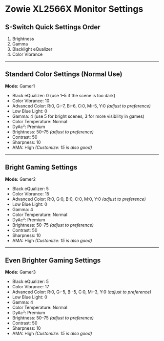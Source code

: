 # Zowie XL2566X Monitor Settings

## S-Switch Quick Settings Order
1. Brightness  
2. Gamma  
3. Blacklight eQualizer  
4. Color Vibrance  

---

## Standard Color Settings (Normal Use)

**Mode:** Gamer1  
- Black eQualizer: 0 (use 1–5 if the scene is too dark)  
- Color Vibrance: 10  
- Advanced Color: R:0, G:-7, B:-6, C:0, M:-5, Y:0 *(adjust to preference)*  
- Low Blue Light: 0  
- Gamma: 4 (use 5 for bright scenes, 3 for more visibility in games)  
- Color Temperature: Normal  
- DyAc²: Premium  
- Brightness: 50–75 *(adjust to preference)*  
- Contrast: 50  
- Sharpness: 10  
- AMA: High *(Customize: 15 is also good)*  

---

## Bright Gaming Settings

**Mode:** Gamer2  
- Black eQualizer: 5  
- Color Vibrance: 15  
- Advanced Color: R:0, G:0, B:0, C:0, M:0, Y:0 *(adjust to preference)*  
- Low Blue Light: 0  
- Gamma: 4  
- Color Temperature: Normal  
- DyAc²: Premium  
- Brightness: 50–75 *(adjust to preference)*  
- Contrast: 50  
- Sharpness: 10  
- AMA: High *(Customize: 15 is also good)*  

---

## Even Brighter Gaming Settings

**Mode:** Gamer3  
- Black eQualizer: 5  
- Color Vibrance: 17  
- Advanced Color: R:0, G:-5, B:-5, C:0, M:-3, Y:0 *(adjust to preference)*  
- Low Blue Light: 0  
- Gamma: 4  
- Color Temperature: Normal  
- DyAc²: Premium  
- Brightness: 50–75 *(adjust to preference)*  
- Contrast: 50  
- Sharpness: 10  
- AMA: High *(Customize: 15 is also good)*  
